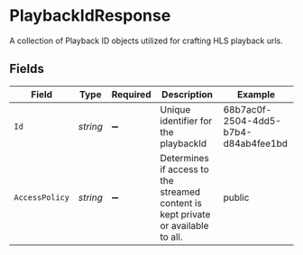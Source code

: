 # PlaybackIdResponse

A collection of Playback ID objects utilized for crafting HLS playback urls.


## Fields

| Field                                                                             | Type                                                                              | Required                                                                          | Description                                                                       | Example                                                                           |
| --------------------------------------------------------------------------------- | --------------------------------------------------------------------------------- | --------------------------------------------------------------------------------- | --------------------------------------------------------------------------------- | --------------------------------------------------------------------------------- |
| `Id`                                                                              | *string*                                                                          | :heavy_minus_sign:                                                                | Unique identifier for the playbackId                                              | 68b7ac0f-2504-4dd5-b7b4-d84ab4fee1bd                                              |
| `AccessPolicy`                                                                    | *string*                                                                          | :heavy_minus_sign:                                                                | Determines if access to the streamed content is kept private or available to all. | public                                                                            |